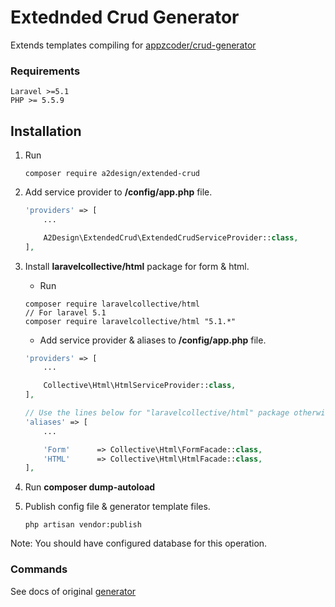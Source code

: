 # Extednded Crud Generator
Extends templates compiling for [appzcoder/crud-generator](https://github.com/appzcoder/crud-generator)

### Requirements
    Laravel >=5.1
    PHP >= 5.5.9


## Installation

1. Run
    ```
    composer require a2design/extended-crud
    ```

2. Add service provider to **/config/app.php** file.
    ```php
    'providers' => [
        ...

        A2Design\ExtendedCrud\ExtendedCrudServiceProvider::class,
    ],
    ```
3. Install **laravelcollective/html** package for form & html.
    * Run

    ```
    composer require laravelcollective/html
    // For laravel 5.1
    composer require laravelcollective/html "5.1.*"
    ```

    * Add service provider & aliases to **/config/app.php** file.
    ```php
    'providers' => [
        ...

        Collective\Html\HtmlServiceProvider::class,
    ],

    // Use the lines below for "laravelcollective/html" package otherwise remove it.
    'aliases' => [
        ...

        'Form'      => Collective\Html\FormFacade::class,
        'HTML'      => Collective\Html\HtmlFacade::class,
    ],
    ```
4. Run **composer dump-autoload**

5. Publish config file & generator template files.
    ```
    php artisan vendor:publish
    ```

Note: You should have configured database for this operation.


### Commands

See docs of original [generator](https://github.com/appzcoder/crud-generator) 